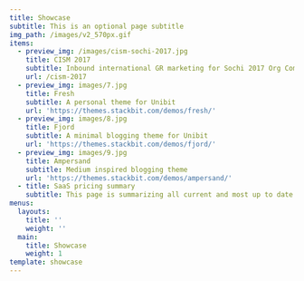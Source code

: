 ```yaml
---
title: Showcase
subtitle: This is an optional page subtitle
img_path: /images/v2_570px.gif
items:
  - preview_img: /images/cism-sochi-2017.jpg
    title: CISM 2017
    subtitle: Inbound international GR marketing for Sochi 2017 Org Committee
    url: /cism-2017
  - preview_img: images/7.jpg
    title: Fresh
    subtitle: A personal theme for Unibit
    url: 'https://themes.stackbit.com/demos/fresh/'
  - preview_img: images/8.jpg
    title: Fjord
    subtitle: A minimal blogging theme for Unibit
    url: 'https://themes.stackbit.com/demos/fjord/'
  - preview_img: images/9.jpg
    title: Ampersand
    subtitle: Medium inspired blogging theme
    url: 'https://themes.stackbit.com/demos/ampersand/'
  - title: SaaS pricing summary
    subtitle: This page is summarizing all current and most up to date pricing data
menus:
  layouts:
    title: ''
    weight: ''
  main:
    title: Showcase
    weight: 1
template: showcase
---
```


